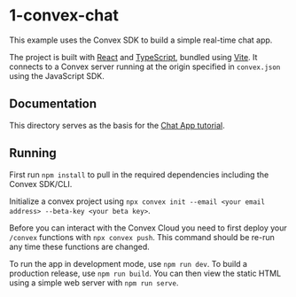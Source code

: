 # 1-convex-chat

This example uses the Convex SDK to build a simple real-time chat app.

The project is built with [React](https://reactjs.org/) and
[TypeScript](https://www.typescriptlang.org/), bundled using
[Vite](https://vitejs.dev/). It connects to a Convex server running at the
origin specified in `convex.json` using the JavaScript SDK.

## Documentation

This directory serves as the basis for the
[Chat App tutorial](https://docs.convex.dev/getting-started/chat-app).

## Running

First run `npm install` to pull in the required dependencies including the
Convex SDK/CLI.

Initialize a convex project using
`npx convex init --email <your email address> --beta-key <your beta key>`.

Before you can interact with the Convex Cloud you need to first deploy your
`/convex` functions with `npx convex push`. This command should be re-run any
time these functions are changed.

To run the app in development mode, use `npm run dev`. To build a production
release, use `npm run build`. You can then view the static HTML using a simple
web server with `npm run serve`.
